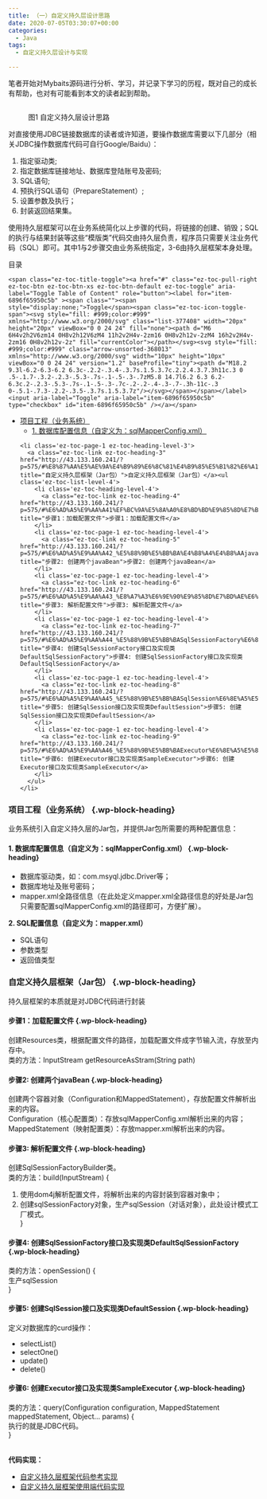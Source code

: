 ```yaml
---
title: （一）自定义持久层设计思路
date: 2020-07-05T03:30:07+00:00
categories:
  - Java
tags:
  - 自定义持久层设计与实现

---
```

笔者开始对Mybaits源码进行分析、学习，并记录下学习的历程，既对自己的成长有帮助，也对有可能看到本文的读者起到帮助。<figure class="wp-block-image">

<img decoding="async" src="http://roliu.work/wp-content/uploads/2020/07/自定义持久层设计思路-1024x422.png" alt="" class="wp-image-576" /> <figcaption>图1 自定义持久层设计思路</figcaption></figure> 

对直接使用JDBC链接数据库的读者或许知道，要操作数据库需要以下几部分（相关JDBC操作数据库代码可自行Google/Baidu）：

  1. 指定驱动类;
  2. 指定数据库链接地址、数据库登陆账号及密码;
  3. SQL语句;
  4. 预执行SQL语句（PrepareStatement）;
  5. 设置参数及执行；
  6. 封装返回结果集。

使用持久层框架可以在业务系统简化以上步骤的代码，将链接的创建、销毁；SQL的执行与结果封装等这些“模版类”代码交由持久层负责，程序员只需要关注业务代码（SQL）即可。其中1与2步骤交由业务系统指定，3-6由持久层框架本身处理。

<div id="ez-toc-container" class="ez-toc-v2_0_56_1 counter-hierarchy ez-toc-counter ez-toc-grey ez-toc-container-direction">
  <div class="ez-toc-title-container">
    <p class="ez-toc-title " >
      目录
    </p>
    
    <span class="ez-toc-title-toggle"><a href="#" class="ez-toc-pull-right ez-toc-btn ez-toc-btn-xs ez-toc-btn-default ez-toc-toggle" aria-label="Toggle Table of Content" role="button"><label for="item-6896f65950c5b" ><span class=""><span style="display:none;">Toggle</span><span class="ez-toc-icon-toggle-span"><svg style="fill: #999;color:#999" xmlns="http://www.w3.org/2000/svg" class="list-377408" width="20px" height="20px" viewBox="0 0 24 24" fill="none"><path d="M6 6H4v2h2V6zm14 0H8v2h12V6zM4 11h2v2H4v-2zm16 0H8v2h12v-2zM4 16h2v2H4v-2zm16 0H8v2h12v-2z" fill="currentColor"></path></svg><svg style="fill: #999;color:#999" class="arrow-unsorted-368013" xmlns="http://www.w3.org/2000/svg" width="10px" height="10px" viewBox="0 0 24 24" version="1.2" baseProfile="tiny"><path d="M18.2 9.3l-6.2-6.3-6.2 6.3c-.2.2-.3.4-.3.7s.1.5.3.7c.2.2.4.3.7.3h11c.3 0 .5-.1.7-.3.2-.2.3-.5.3-.7s-.1-.5-.3-.7zM5.8 14.7l6.2 6.3 6.2-6.3c.2-.2.3-.5.3-.7s-.1-.5-.3-.7c-.2-.2-.4-.3-.7-.3h-11c-.3 0-.5.1-.7.3-.2.2-.3.5-.3.7s.1.5.3.7z"/></svg></span></span></label><input aria-label="Toggle" aria-label="item-6896f65950c5b"  type="checkbox" id="item-6896f65950c5b" /></a></span>
  </div><nav>
  
  <ul class='ez-toc-list ez-toc-list-level-1 ' >
    <li class='ez-toc-page-1 ez-toc-heading-level-3'>
      <a class="ez-toc-link ez-toc-heading-1" href="http://43.133.160.241/?p=575/#%E9%A1%B9%E7%9B%AE%E5%B7%A5%E7%A8%8B%EF%BC%88%E4%B8%9A%E5%8A%A1%E7%B3%BB%E7%BB%9F%EF%BC%89" title="项目工程（业务系统）">项目工程（业务系统）</a><ul class='ez-toc-list-level-4'>
        <li class='ez-toc-heading-level-4'>
          <a class="ez-toc-link ez-toc-heading-2" href="http://43.133.160.241/?p=575/#1_%E6%95%B0%E6%8D%AE%E5%BA%93%E9%85%8D%E7%BD%AE%E4%BF%A1%E6%81%AF%EF%BC%88%E8%87%AA%E5%AE%9A%E4%B9%89%E4%B8%BA%EF%BC%9AsqlMapperConfigxml%EF%BC%89" title="1. 数据库配置信息（自定义为：sqlMapperConfig.xml）">1. 数据库配置信息（自定义为：sqlMapperConfig.xml）</a>
        </li>
      </ul>
    </li>
    
    <li class='ez-toc-page-1 ez-toc-heading-level-3'>
      <a class="ez-toc-link ez-toc-heading-3" href="http://43.133.160.241/?p=575/#%E8%87%AA%E5%AE%9A%E4%B9%89%E6%8C%81%E4%B9%85%E5%B1%82%E6%A1%86%E6%9E%B6%EF%BC%88Jar%E5%8C%85%EF%BC%89" title="自定义持久层框架（Jar包）">自定义持久层框架（Jar包）</a><ul class='ez-toc-list-level-4'>
        <li class='ez-toc-heading-level-4'>
          <a class="ez-toc-link ez-toc-heading-4" href="http://43.133.160.241/?p=575/#%E6%AD%A5%E9%AA%A41%EF%BC%9A%E5%8A%A0%E8%BD%BD%E9%85%8D%E7%BD%AE%E6%96%87%E4%BB%B6" title="步骤1：加载配置文件">步骤1：加载配置文件</a>
        </li>
        <li class='ez-toc-page-1 ez-toc-heading-level-4'>
          <a class="ez-toc-link ez-toc-heading-5" href="http://43.133.160.241/?p=575/#%E6%AD%A5%E9%AA%A42_%E5%88%9B%E5%BB%BA%E4%B8%A4%E4%B8%AAjavaBean" title="步骤2: 创建两个javaBean">步骤2: 创建两个javaBean</a>
        </li>
        <li class='ez-toc-page-1 ez-toc-heading-level-4'>
          <a class="ez-toc-link ez-toc-heading-6" href="http://43.133.160.241/?p=575/#%E6%AD%A5%E9%AA%A43_%E8%A7%A3%E6%9E%90%E9%85%8D%E7%BD%AE%E6%96%87%E4%BB%B6" title="步骤3: 解析配置文件">步骤3: 解析配置文件</a>
        </li>
        <li class='ez-toc-page-1 ez-toc-heading-level-4'>
          <a class="ez-toc-link ez-toc-heading-7" href="http://43.133.160.241/?p=575/#%E6%AD%A5%E9%AA%A44_%E5%88%9B%E5%BB%BASqlSessionFactory%E6%8E%A5%E5%8F%A3%E5%8F%8A%E5%AE%9E%E7%8E%B0%E7%B1%BBDefaultSqlSessionFactory" title="步骤4: 创建SqlSessionFactory接口及实现类DefaultSqlSessionFactory">步骤4: 创建SqlSessionFactory接口及实现类DefaultSqlSessionFactory</a>
        </li>
        <li class='ez-toc-page-1 ez-toc-heading-level-4'>
          <a class="ez-toc-link ez-toc-heading-8" href="http://43.133.160.241/?p=575/#%E6%AD%A5%E9%AA%A45_%E5%88%9B%E5%BB%BASqlSession%E6%8E%A5%E5%8F%A3%E5%8F%8A%E5%AE%9E%E7%8E%B0%E7%B1%BBDefaultSession" title="步骤5: 创建SqlSession接口及实现类DefaultSession">步骤5: 创建SqlSession接口及实现类DefaultSession</a>
        </li>
        <li class='ez-toc-page-1 ez-toc-heading-level-4'>
          <a class="ez-toc-link ez-toc-heading-9" href="http://43.133.160.241/?p=575/#%E6%AD%A5%E9%AA%A46_%E5%88%9B%E5%BB%BAExecutor%E6%8E%A5%E5%8F%A3%E5%8F%8A%E5%AE%9E%E7%8E%B0%E7%B1%BBSampleExecutor" title="步骤6: 创建Executor接口及实现类SampleExecutor">步骤6: 创建Executor接口及实现类SampleExecutor</a>
        </li>
      </ul>
    </li>
  </ul></nav>
</div>

### <span class="ez-toc-section" id="%E9%A1%B9%E7%9B%AE%E5%B7%A5%E7%A8%8B%EF%BC%88%E4%B8%9A%E5%8A%A1%E7%B3%BB%E7%BB%9F%EF%BC%89"></span>**项目工程（业务系统）**<span class="ez-toc-section-end"></span> {.wp-block-heading}

业务系统引入自定义持久层的Jar包，并提供Jar包所需要的两种配置信息：

#### <span class="ez-toc-section" id="1_%E6%95%B0%E6%8D%AE%E5%BA%93%E9%85%8D%E7%BD%AE%E4%BF%A1%E6%81%AF%EF%BC%88%E8%87%AA%E5%AE%9A%E4%B9%89%E4%B8%BA%EF%BC%9AsqlMapperConfigxml%EF%BC%89"></span>**1. 数据库配置信息（自定义为：sqlMapperConfig.xml）**<span class="ez-toc-section-end"></span> {.wp-block-heading}

  * 数据库驱动类，如：com.msyql.jdbc.Driver等；
  * 数据库地址及账号密码；
  * mapper.xml全路径信息（在此处定义mapper.xml全路径信息的好处是Jar包只需要配置sqlMapperConfig.xml的路径即可，方便扩展）。

**2. SQL配置信息（自定义为：mapper.xml）**

  * SQL语句
  * 参数类型
  * 返回值类型

### <span class="ez-toc-section" id="%E8%87%AA%E5%AE%9A%E4%B9%89%E6%8C%81%E4%B9%85%E5%B1%82%E6%A1%86%E6%9E%B6%EF%BC%88Jar%E5%8C%85%EF%BC%89"></span>**自定义持久层框架（Jar包）**<span class="ez-toc-section-end"></span> {.wp-block-heading}

持久层框架的本质就是对JDBC代码进行封装

#### <span class="ez-toc-section" id="%E6%AD%A5%E9%AA%A41%EF%BC%9A%E5%8A%A0%E8%BD%BD%E9%85%8D%E7%BD%AE%E6%96%87%E4%BB%B6"></span>**步骤1：加载配置文件**<span class="ez-toc-section-end"></span> {.wp-block-heading}

创建Resources类，根据配置文件的路径，加载配置文件成字节输入流，存放至内存中。  
类的方法：InputStream getResourceAsStram(String path)

#### <span class="ez-toc-section" id="%E6%AD%A5%E9%AA%A42_%E5%88%9B%E5%BB%BA%E4%B8%A4%E4%B8%AAjavaBean"></span>**步骤2: 创建两个javaBean**<span class="ez-toc-section-end"></span> {.wp-block-heading}

创建两个容器对象（Configuration和MappedStatement），存放配置文件解析出来的内容。  
Configuration（核心配置类）：存放sqlMapperConfig.xml解析出来的内容；  
MappedStatement（映射配置类）：存放mapper.xml解析出来的内容。

#### <span class="ez-toc-section" id="%E6%AD%A5%E9%AA%A43_%E8%A7%A3%E6%9E%90%E9%85%8D%E7%BD%AE%E6%96%87%E4%BB%B6"></span>**步骤3: 解析配置文件**<span class="ez-toc-section-end"></span> {.wp-block-heading}

创建SqlSessionFactoryBuilder类。  
类的方法：build(InputStream) {  
1. 使用dom4j解析配置文件，将解析出来的内容封装到容器对象中；  
2. 创建sqlSessionFactory对象，生产sqlSession（对话对象），此处设计模式工厂模式。  
}

#### <span class="ez-toc-section" id="%E6%AD%A5%E9%AA%A44_%E5%88%9B%E5%BB%BASqlSessionFactory%E6%8E%A5%E5%8F%A3%E5%8F%8A%E5%AE%9E%E7%8E%B0%E7%B1%BBDefaultSqlSessionFactory"></span>**步骤4: 创建SqlSessionFactory接口及实现类DefaultSqlSessionFactory**<span class="ez-toc-section-end"></span> {.wp-block-heading}

类的方法：openSession() {  
生产sqlSession  
}

#### <span class="ez-toc-section" id="%E6%AD%A5%E9%AA%A45_%E5%88%9B%E5%BB%BASqlSession%E6%8E%A5%E5%8F%A3%E5%8F%8A%E5%AE%9E%E7%8E%B0%E7%B1%BBDefaultSession"></span>**步骤5: 创建SqlSession接口及实现类DefaultSession**<span class="ez-toc-section-end"></span> {.wp-block-heading}

定义对数据库的curd操作：

  * selectList()
  * selectOne()
  * update()
  * delete()

#### <span class="ez-toc-section" id="%E6%AD%A5%E9%AA%A46_%E5%88%9B%E5%BB%BAExecutor%E6%8E%A5%E5%8F%A3%E5%8F%8A%E5%AE%9E%E7%8E%B0%E7%B1%BBSampleExecutor"></span>**步骤6: 创建Executor接口及实现类SampleExecutor**<span class="ez-toc-section-end"></span> {.wp-block-heading}

类的方法：query(Configuration configuration, MappedStatement mappedStatement, Object&#8230; params) {  
执行的就是JDBC代码。  
}

<p class="has-vivid-cyan-blue-color has-text-color has-regular-font-size">
  <br /><strong>代码实现：</strong>
</p>

  * [自定义持久层框架代码参考实现][1]
  * [自定义持久层框架使用端代码实现][2]

 [1]: https://github.com/RobinLG/IPersistence
 [2]: https://github.com/RobinLG/IPersistence_test